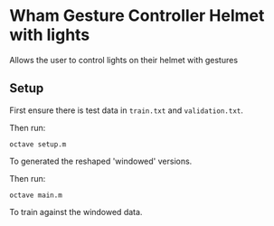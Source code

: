 # Wham Gesture Controller Helmet with lights

Allows the user to control lights on their helmet with gestures

## Setup

First ensure there is test data in ```train.txt``` and ```validation.txt```.

Then run:

```
octave setup.m
```

To generated the reshaped 'windowed' versions.

Then run:

```
octave main.m
```

To train against the windowed data.

